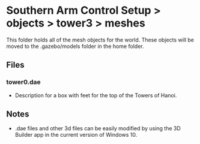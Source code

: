 # Southern Arm Control Setup > objects > tower3 > meshes

This folder holds all of the mesh objects for the world. These objects will be moved to the .gazebo/models folder in the home folder.

## Files
### tower0.dae
* Description for a box with feet for the top of the Towers of Hanoi.

## Notes
* .dae files and other 3d files can be easily modified by using the 3D Builder app in the current version of Windows 10.
